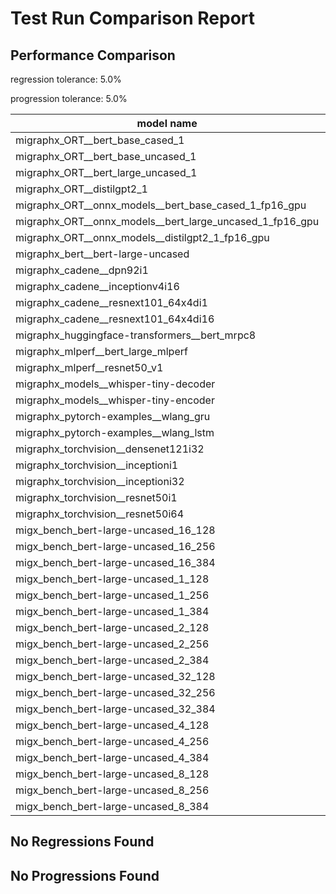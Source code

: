 # Test Run Comparison Report

## Performance Comparison

regression tolerance: 5.0%

progression tolerance: 5.0%

|model name|exit_status|analysis|old_time_ms|new_time_ms|change_ms|percent_change|
|---|---|---|---|---|---|---|
|migraphx_ORT__bert_base_cased_1|PASS|within tol|86.706|89.0286|2.3226|2.68%|
|migraphx_ORT__bert_base_uncased_1|PASS|within tol|85.8195|84.6989|-1.1206|-1.31%|
|migraphx_ORT__bert_large_uncased_1|PASS|regression|253.9362|371.017|117.0808|46.11%|
|migraphx_ORT__distilgpt2_1|PASS|within tol|30.0815|31.5088|1.4273|4.74%|
|migraphx_ORT__onnx_models__bert_base_cased_1_fp16_gpu|Numerics|regression|83.4986|593.9447|510.4461|611.32%|
|migraphx_ORT__onnx_models__bert_large_uncased_1_fp16_gpu|Numerics|within tol|245.369|243.4091|-1.9598|-0.8%|
|migraphx_ORT__onnx_models__distilgpt2_1_fp16_gpu|Numerics|within tol|39.2478|39.4749|0.2271|0.58%|
|migraphx_bert__bert-large-uncased|PASS|within tol|368.6305|371.4778|2.8473|0.77%|
|migraphx_cadene__dpn92i1|PASS|within tol|177.3081|176.4123|-0.8958|-0.51%|
|migraphx_cadene__inceptionv4i16|PASS|regression|5521.26|6427.8697|906.6097|16.42%|
|migraphx_cadene__resnext101_64x4di1|PASS|progression|568.528|321.3879|-247.1401|-43.47%|
|migraphx_cadene__resnext101_64x4di16|PASS|within tol|5170.7261|5094.6673|-76.0588|-1.47%|
|migraphx_huggingface-transformers__bert_mrpc8|PASS|within tol|379.7214|379.8834|0.162|0.04%|
|migraphx_mlperf__bert_large_mlperf|Numerics|within tol|415.4226|421.1245|5.702|1.37%|
|migraphx_mlperf__resnet50_v1|PASS|within tol|88.6373|88.5886|-0.0487|-0.05%|
|migraphx_models__whisper-tiny-decoder|PASS|within tol|31.2568|31.4784|0.2216|0.71%|
|migraphx_models__whisper-tiny-encoder|Numerics|progression|201.6067|180.4375|-21.1692|-10.5%|
|migraphx_pytorch-examples__wlang_gru|PASS|regression|86.3362|94.0069|7.6707|8.88%|
|migraphx_pytorch-examples__wlang_lstm|PASS|regression|44.0261|52.888|8.8619|20.13%|
|migraphx_torchvision__densenet121i32|PASS|within tol|1533.7311|1513.8501|-19.881|-1.3%|
|migraphx_torchvision__inceptioni1|PASS|within tol|208.1552|208.2676|0.1124|0.05%|
|migraphx_torchvision__inceptioni32|PASS|within tol|5820.2699|5714.9541|-105.3158|-1.81%|
|migraphx_torchvision__resnet50i1|PASS|within tol|87.76|86.4142|-1.3457|-1.53%|
|migraphx_torchvision__resnet50i64|PASS|within tol|5948.9898|5925.0029|-23.9869|-0.4%|
|migx_bench_bert-large-uncased_16_128|PASS|within tol|2489.1768|2577.3894|88.2126|3.54%|
|migx_bench_bert-large-uncased_16_256|PASS|within tol|4102.5185|4020.445|-82.0736|-2.0%|
|migx_bench_bert-large-uncased_16_384|Numerics|within tol|5839.8456|5784.1793|-55.6663|-0.95%|
|migx_bench_bert-large-uncased_1_128|PASS|regression|152.7456|183.6832|30.9376|20.25%|
|migx_bench_bert-large-uncased_1_256|PASS|within tol|260.8511|258.1265|-2.7247|-1.04%|
|migx_bench_bert-large-uncased_1_384|PASS|within tol|403.2749|390.8887|-12.3862|-3.07%|
|migx_bench_bert-large-uncased_2_128|PASS|within tol|400.1148|387.3598|-12.755|-3.19%|
|migx_bench_bert-large-uncased_2_256|PASS|within tol|602.7569|611.8855|9.1286|1.51%|
|migx_bench_bert-large-uncased_2_384|PASS|within tol|806.2335|808.7103|2.4768|0.31%|
|migx_bench_bert-large-uncased_32_128|PASS|within tol|5110.6044|5076.105|-34.4994|-0.68%|
|migx_bench_bert-large-uncased_32_256|PASS|within tol|7962.2744|7911.2058|-51.0686|-0.64%|
|migx_bench_bert-large-uncased_32_384|Numerics|within tol|11268.8557|11357.7932|88.9375|0.79%|
|migx_bench_bert-large-uncased_4_128|PASS|within tol|694.1704|714.7674|20.597|2.97%|
|migx_bench_bert-large-uncased_4_256|PASS|within tol|1137.2265|1135.7713|-1.4552|-0.13%|
|migx_bench_bert-large-uncased_4_384|PASS|within tol|1529.1398|1513.0009|-16.1389|-1.06%|
|migx_bench_bert-large-uncased_8_128|PASS|within tol|1346.1327|1295.1677|-50.965|-3.79%|
|migx_bench_bert-large-uncased_8_256|PASS|within tol|2088.8535|2049.0088|-39.8448|-1.91%|
|migx_bench_bert-large-uncased_8_384|PASS|within tol|2900.3512|2895.1625|-5.1887|-0.18%|

## No Regressions Found

## No Progressions Found

